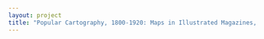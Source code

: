 ```yaml
--- 
layout: project 
title: "Popular Cartography, 1800-1920: Maps in Illustrated Magazines, Travel Guidebooks and School Geographies" 
---
```



